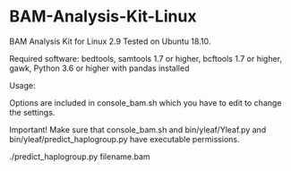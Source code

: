 # BAM-Analysis-Kit-Linux
BAM Analysis Kit for Linux 2.9
Tested on Ubuntu 18.10.

Required software:
bedtools, samtools 1.7 or higher, bcftools 1.7 or higher, gawk, Python 3.6 or higher with pandas installed

Usage:

Options are included in console_bam.sh which you have to edit to change the settings.

Important! Make sure that console_bam.sh and bin/yleaf/Yleaf.py and bin/yleaf/predict_haplogroup.py have executable permissions.

./predict_haplogroup.py filename.bam
